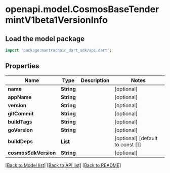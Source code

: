 # openapi.model.CosmosBaseTendermintV1beta1VersionInfo

## Load the model package
```dart
import 'package:mantrachain_dart_sdk/api.dart';
```

## Properties
Name | Type | Description | Notes
------------ | ------------- | ------------- | -------------
**name** | **String** |  | [optional] 
**appName** | **String** |  | [optional] 
**version** | **String** |  | [optional] 
**gitCommit** | **String** |  | [optional] 
**buildTags** | **String** |  | [optional] 
**goVersion** | **String** |  | [optional] 
**buildDeps** | [**List<ModuleIsTheTypeForVersionInfo>**](ModuleIsTheTypeForVersionInfo.md) |  | [optional] [default to const []]
**cosmosSdkVersion** | **String** |  | [optional] 

[[Back to Model list]](../README.md#documentation-for-models) [[Back to API list]](../README.md#documentation-for-api-endpoints) [[Back to README]](../README.md)



